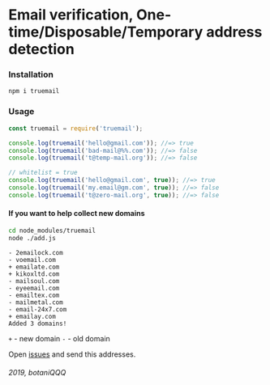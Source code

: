 # Email verification, One-time/Disposable/Temporary address detection

### Installation
```
npm i truemail
```

### Usage

```javascript
const truemail = require('truemail');

console.log(truemail('hello@gmail.com')); //=> true
console.log(truemail('bad-mail@%%.com')); //=> false
console.log(truemail('t@temp-mail.org')); //=> false

// whitelist = true
console.log(truemail('hello@gmail.com', true)); //=> true
console.log(truemail('my.email@gm.com', true)); //=> false
console.log(truemail('t@zero-mail.org', true)); //=> false
```

#### If you want to help collect new domains
```bash
cd node_modules/truemail
node ./add.js
```

```
- 2emailock.com
- voemail.com
+ emailate.com
+ kikoxltd.com
- mailsoul.com
- eyeemail.com
- emailtex.com
- mailmetal.com
- email-24x7.com
+ emailay.com
Added 3 domains!
```

`+` - new domain
`-` - old domain

Open <a href="https://github.com/botaniQQQ/truemail/issues">issues</a> and send this addresses.

###### 2019, botaniQQQ